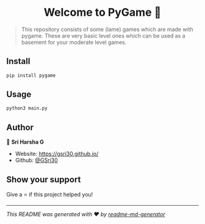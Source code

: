 <h1 align="center">Welcome to PyGame 👋</h1>
<p>
</p>

> This repository consists of some (lame) games which are made with pygame. These are very basic level ones which can be used as a basement for your moderate level games.

## Install

```sh
pip install pygame
```

## Usage

```sh
python3 main.py
```

## Author

👤 **Sri Harsha G**

* Website: https://gsri30.github.io/
* Github: [@GSri30](https://github.com/GSri30)

## Show your support

Give a ⭐️ if this project helped you!

***
_This README was generated with ❤️ by [readme-md-generator](https://github.com/kefranabg/readme-md-generator)_